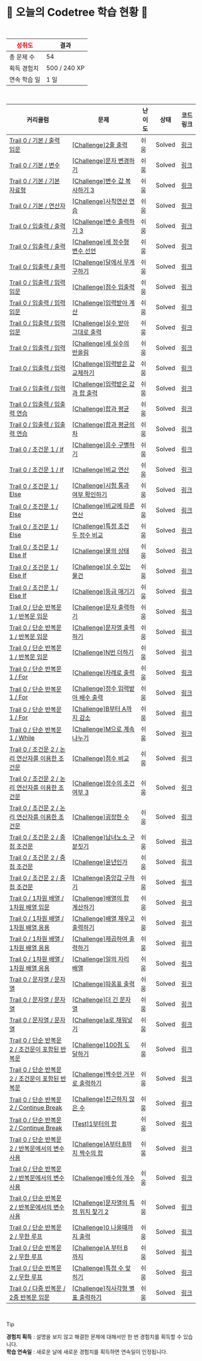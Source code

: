 # 🌲 오늘의 Codetree 학습 현황 🌲

<br />

| <span style="color:red;display:block;text-align:center;"> **성취도**</span> | 결과 |
|---|---|
| 총 문제 수 | 54 |
| 획득 경험치 | 500 / 240 XP |
| 연속 학습 일 | 1 일 |

<br />

|커리큘럼|문제|난이도|상태|코드 링크|
|---|---|---|---|---|
|[Trail 0 / 기본 / 출력 입문](https://www.codetree.ai/trail-info/codetree-101/)|[[Challenge]2줄 출력](https://www.codetree.ai/trails/complete/curated-cards/nl-pre-output-basics-1/)|쉬움|Solved|[링크](https://github.com/hoj0806/algorithm-study/blob/main/250831/2%EC%A4%84%20%EC%B6%9C%EB%A0%A5/print-two-lines.js)|
|[Trail 0 / 기본 / 변수](https://www.codetree.ai/trail-info/codetree-101/)|[[Challenge]문자 변경하기](https://www.codetree.ai/trails/complete/curated-cards/nl-pre-type-variable-overview-1/)|쉬움|Solved|[링크](https://github.com/hoj0806/algorithm-study/blob/main/250831/%EB%AC%B8%EC%9E%90%20%EB%B3%80%EA%B2%BD%ED%95%98%EA%B8%B0/change-charater.js)|
|[Trail 0 / 기본 / 기본 자료형](https://www.codetree.ai/trail-info/codetree-101/)|[[Challenge]변수 값 복사하기 3](https://www.codetree.ai/trails/complete/curated-cards/nl-pre-simple-data-types-1/)|쉬움|Solved|[링크](https://github.com/hoj0806/algorithm-study/blob/main/250831/%EB%B3%80%EC%88%98%20%EA%B0%92%20%EB%B3%B5%EC%82%AC%ED%95%98%EA%B8%B0%203/copying-variable-values-3.js)|
|[Trail 0 / 기본 / 연산자](https://www.codetree.ai/trail-info/codetree-101/)|[[Challenge]사칙연산 연습](https://www.codetree.ai/trails/complete/curated-cards/nl-pre-operators-1/)|쉬움|Solved|[링크](https://github.com/hoj0806/algorithm-study/blob/main/250831/%EC%82%AC%EC%B9%99%EC%97%B0%EC%82%B0%20%EC%97%B0%EC%8A%B5/practice-basic-arithmetic-operations.js)|
|[Trail 0 / 입출력 / 출력](https://www.codetree.ai/trail-info/codetree-101/)|[[Challenge]변수 출력하기 3](https://www.codetree.ai/trails/complete/curated-cards/nl-pre-output-1/)|쉬움|Solved|[링크](https://github.com/hoj0806/algorithm-study/blob/main/250831/%EB%B3%80%EC%88%98%20%EC%B6%9C%EB%A0%A5%ED%95%98%EA%B8%B0%203/outputing-variables-3.js)|
|[Trail 0 / 입출력 / 출력](https://www.codetree.ai/trail-info/codetree-101/)|[[Challenge]세 정수형 변수 선언](https://www.codetree.ai/trails/complete/curated-cards/nl-pre-output-2/)|쉬움|Solved|[링크](https://github.com/hoj0806/algorithm-study/blob/main/250831/%EC%84%B8%20%EC%A0%95%EC%88%98%ED%98%95%20%EB%B3%80%EC%88%98%20%EC%84%A0%EC%96%B8/declaration-of-three-natural-numbers.js)|
|[Trail 0 / 입출력 / 출력](https://www.codetree.ai/trail-info/codetree-101/)|[[Challenge]달에서 무게 구하기](https://www.codetree.ai/trails/complete/curated-cards/nl-pre-output-3/)|쉬움|Solved|[링크](https://github.com/hoj0806/algorithm-study/blob/main/250831/%EB%8B%AC%EC%97%90%EC%84%9C%20%EB%AC%B4%EA%B2%8C%20%EA%B5%AC%ED%95%98%EA%B8%B0/weight-on-the-moon.js)|
|[Trail 0 / 입출력 / 입력 입문](https://www.codetree.ai/trail-info/codetree-101/)|[[Challenge]점수 입출력](https://www.codetree.ai/trails/complete/curated-cards/nl-pre-input-basics-1/)|쉬움|Solved|[링크](https://github.com/hoj0806/algorithm-study/blob/main/250831/%EC%A0%90%EC%88%98%20%EC%9E%85%EC%B6%9C%EB%A0%A5/enter-int-and-print-score.js)|
|[Trail 0 / 입출력 / 입력 입문](https://www.codetree.ai/trail-info/codetree-101/)|[[Challenge]입력받아 계산](https://www.codetree.ai/trails/complete/curated-cards/nl-pre-input-basics-2/)|쉬움|Solved|[링크](https://github.com/hoj0806/algorithm-study/blob/main/250831/%EC%9E%85%EB%A0%A5%EB%B0%9B%EC%95%84%20%EA%B3%84%EC%82%B0/input-calculate.js)|
|[Trail 0 / 입출력 / 입력 입문](https://www.codetree.ai/trail-info/codetree-101/)|[[Challenge]실수 받아 그대로 출력](https://www.codetree.ai/trails/complete/curated-cards/nl-pre-input-basics-3/)|쉬움|Solved|[링크](https://github.com/hoj0806/algorithm-study/blob/main/250831/%EC%8B%A4%EC%88%98%20%EB%B0%9B%EC%95%84%20%EA%B7%B8%EB%8C%80%EB%A1%9C%20%EC%B6%9C%EB%A0%A5/enter-real-value-and-print.js)|
|[Trail 0 / 입출력 / 입력](https://www.codetree.ai/trail-info/codetree-101/)|[[Challenge]세 실수의 반올림](https://www.codetree.ai/trails/complete/curated-cards/nl-pre-input-1/)|쉬움|Solved|[링크](https://github.com/hoj0806/algorithm-study/blob/main/250831/%EC%84%B8%20%EC%8B%A4%EC%88%98%EC%9D%98%20%EB%B0%98%EC%98%AC%EB%A6%BC/rounding-of-three-actual-numbers.js)|
|[Trail 0 / 입출력 / 입력](https://www.codetree.ai/trail-info/codetree-101/)|[[Challenge]입력받은 값 교체하기](https://www.codetree.ai/trails/complete/curated-cards/nl-pre-input-2/)|쉬움|Solved|[링크](https://github.com/hoj0806/algorithm-study/blob/main/250831/%EC%9E%85%EB%A0%A5%EB%B0%9B%EC%9D%80%20%EA%B0%92%20%EA%B5%90%EC%B2%B4%ED%95%98%EA%B8%B0/changing-inputs.js)|
|[Trail 0 / 입출력 / 입력](https://www.codetree.ai/trail-info/codetree-101/)|[[Challenge]입력받은 값과 합 출력](https://www.codetree.ai/trails/complete/curated-cards/nl-pre-input-3/)|쉬움|Solved|[링크](https://github.com/hoj0806/algorithm-study/blob/main/250831/%EC%9E%85%EB%A0%A5%EB%B0%9B%EC%9D%80%20%EA%B0%92%EA%B3%BC%20%ED%95%A9%20%EC%B6%9C%EB%A0%A5/output-of-value-and-sum.js)|
|[Trail 0 / 입출력 / 입출력 연습](https://www.codetree.ai/trail-info/codetree-101/)|[[Challenge]합과 평균](https://www.codetree.ai/trails/complete/curated-cards/nl-pre-input-output-practice-1/)|쉬움|Solved|[링크](https://github.com/hoj0806/algorithm-study/blob/main/250831/%ED%95%A9%EA%B3%BC%20%ED%8F%89%EA%B7%A0/sum-and-avg.js)|
|[Trail 0 / 입출력 / 입출력 연습](https://www.codetree.ai/trail-info/codetree-101/)|[[Challenge]합과 평균의 차](https://www.codetree.ai/trails/complete/curated-cards/nl-pre-input-output-practice-2/)|쉬움|Solved|[링크](https://github.com/hoj0806/algorithm-study/blob/main/250831/%ED%95%A9%EA%B3%BC%20%ED%8F%89%EA%B7%A0%EC%9D%98%20%EC%B0%A8/sub-of-average-and-sum.js)|
|[Trail 0 / 조건문 1 / If](https://www.codetree.ai/trail-info/codetree-101/)|[[Challenge]음수 구별하기](https://www.codetree.ai/trails/complete/curated-cards/nl-pre-if-1/)|쉬움|Solved|[링크](https://github.com/hoj0806/algorithm-study/blob/main/250831/%EC%9D%8C%EC%88%98%20%EA%B5%AC%EB%B3%84%ED%95%98%EA%B8%B0/separate-negative-number.js)|
|[Trail 0 / 조건문 1 / If](https://www.codetree.ai/trail-info/codetree-101/)|[[Challenge]비교 연산](https://www.codetree.ai/trails/complete/curated-cards/nl-pre-if-2/)|쉬움|Solved|[링크](https://github.com/hoj0806/algorithm-study/blob/main/250831/%EB%B9%84%EA%B5%90%20%EC%97%B0%EC%82%B0/comparison-operator.js)|
|[Trail 0 / 조건문 1 / Else](https://www.codetree.ai/trail-info/codetree-101/)|[[Challenge]시험 통과 여부 확인하기](https://www.codetree.ai/trails/complete/curated-cards/nl-pre-else-1/)|쉬움|Solved|[링크](https://github.com/hoj0806/algorithm-study/blob/main/250831/%EC%8B%9C%ED%97%98%20%ED%86%B5%EA%B3%BC%20%EC%97%AC%EB%B6%80%20%ED%99%95%EC%9D%B8%ED%95%98%EA%B8%B0/verify-test-passed.js)|
|[Trail 0 / 조건문 1 / Else](https://www.codetree.ai/trail-info/codetree-101/)|[[Challenge]비교에 따른 연산](https://www.codetree.ai/trails/complete/curated-cards/nl-pre-else-2/)|쉬움|Solved|[링크](https://github.com/hoj0806/algorithm-study/blob/main/250831/%EB%B9%84%EA%B5%90%EC%97%90%20%EB%94%B0%EB%A5%B8%20%EC%97%B0%EC%82%B0/operation-based-on-comparison.js)|
|[Trail 0 / 조건문 1 / Else](https://www.codetree.ai/trail-info/codetree-101/)|[[Challenge]특정 조건 두 정수 비교](https://www.codetree.ai/trails/complete/curated-cards/nl-pre-else-3/)|쉬움|Solved|[링크](https://github.com/hoj0806/algorithm-study/blob/main/250831/%ED%8A%B9%EC%A0%95%20%EC%A1%B0%EA%B1%B4%20%EB%91%90%20%EC%A0%95%EC%88%98%20%EB%B9%84%EA%B5%90/specific-comparison-of-two-natural-numbers.js)|
|[Trail 0 / 조건문 1 / Else If](https://www.codetree.ai/trail-info/codetree-101/)|[[Challenge]물의 상태](https://www.codetree.ai/trails/complete/curated-cards/nl-pre-else-if-1/)|쉬움|Solved|[링크](https://github.com/hoj0806/algorithm-study/blob/main/250831/%EB%AC%BC%EC%9D%98%20%EC%83%81%ED%83%9C/state-of-water.js)|
|[Trail 0 / 조건문 1 / Else If](https://www.codetree.ai/trail-info/codetree-101/)|[[Challenge]살 수 있는 물건](https://www.codetree.ai/trails/complete/curated-cards/nl-pre-else-if-2/)|쉬움|Solved|[링크](https://github.com/hoj0806/algorithm-study/blob/main/250831/%EC%82%B4%20%EC%88%98%20%EC%9E%88%EB%8A%94%20%EB%AC%BC%EA%B1%B4/things-able-to-buy.js)|
|[Trail 0 / 조건문 1 / Else If](https://www.codetree.ai/trail-info/codetree-101/)|[[Challenge]등급 매기기](https://www.codetree.ai/trails/complete/curated-cards/nl-pre-else-if-3/)|쉬움|Solved|[링크](https://github.com/hoj0806/algorithm-study/blob/main/250831/%EB%93%B1%EA%B8%89%20%EB%A7%A4%EA%B8%B0%EA%B8%B0/ranking.js)|
|[Trail 0 / 단순 반복문 1 / 반복문 입문](https://www.codetree.ai/trail-info/codetree-101/)|[[Challenge]문자 출력하기](https://www.codetree.ai/trails/complete/curated-cards/nl-pre-loop-basics-1/)|쉬움|Solved|[링크](https://github.com/hoj0806/algorithm-study/blob/main/250831/%EB%AC%B8%EC%9E%90%20%EC%B6%9C%EB%A0%A5%ED%95%98%EA%B8%B0/print-text.js)|
|[Trail 0 / 단순 반복문 1 / 반복문 입문](https://www.codetree.ai/trail-info/codetree-101/)|[[Challenge]문자열 출력하기](https://www.codetree.ai/trails/complete/curated-cards/nl-pre-loop-basics-2/)|쉬움|Solved|[링크](https://github.com/hoj0806/algorithm-study/blob/main/250831/%EB%AC%B8%EC%9E%90%EC%97%B4%20%EC%B6%9C%EB%A0%A5%ED%95%98%EA%B8%B0/print-string.js)|
|[Trail 0 / 단순 반복문 1 / 반복문 입문](https://www.codetree.ai/trail-info/codetree-101/)|[[Challenge]N번 더하기](https://www.codetree.ai/trails/complete/curated-cards/nl-pre-loop-basics-3/)|쉬움|Solved|[링크](https://github.com/hoj0806/algorithm-study/blob/main/250831/N%EB%B2%88%20%EB%8D%94%ED%95%98%EA%B8%B0/add-n-times.js)|
|[Trail 0 / 단순 반복문 1 / For](https://www.codetree.ai/trail-info/codetree-101/)|[[Challenge]차례로 출력](https://www.codetree.ai/trails/complete/curated-cards/nl-pre-for-1/)|쉬움|Solved|[링크](https://github.com/hoj0806/algorithm-study/blob/main/250831/%EC%B0%A8%EB%A1%80%EB%A1%9C%20%EC%B6%9C%EB%A0%A5/print-in-order.js)|
|[Trail 0 / 단순 반복문 1 / For](https://www.codetree.ai/trail-info/codetree-101/)|[[Challenge]정수 입력받아 배수 출력](https://www.codetree.ai/trails/complete/curated-cards/nl-pre-for-2/)|쉬움|Solved|[링크](https://github.com/hoj0806/algorithm-study/blob/main/250831/%EC%A0%95%EC%88%98%20%EC%9E%85%EB%A0%A5%EB%B0%9B%EC%95%84%20%EB%B0%B0%EC%88%98%20%EC%B6%9C%EB%A0%A5/print-multiple-of-input.js)|
|[Trail 0 / 단순 반복문 1 / For](https://www.codetree.ai/trail-info/codetree-101/)|[[Challenge]B부터 A까지 감소](https://www.codetree.ai/trails/complete/curated-cards/nl-pre-for-3/)|쉬움|Solved|[링크](https://github.com/hoj0806/algorithm-study/blob/main/250831/B%EB%B6%80%ED%84%B0%20A%EA%B9%8C%EC%A7%80%20%EA%B0%90%EC%86%8C/dec-from-b-to-a.js)|
|[Trail 0 / 단순 반복문 1 / While](https://www.codetree.ai/trail-info/codetree-101/)|[[Challenge]M으로 계속 나누기](https://www.codetree.ai/trails/complete/curated-cards/nl-pre-while-1/)|쉬움|Solved|[링크](https://github.com/hoj0806/algorithm-study/blob/main/250831/M%EC%9C%BC%EB%A1%9C%20%EA%B3%84%EC%86%8D%20%EB%82%98%EB%88%84%EA%B8%B0/continue-dividing-by-m.js)|
|[Trail 0 / 조건문 2 / 논리 연산자를 이용한 조건문](https://www.codetree.ai/trail-info/codetree-101/)|[[Challenge]점수 비교](https://www.codetree.ai/trails/complete/curated-cards/nl-pre-compound-conditions-1/)|쉬움|Solved|[링크](https://github.com/hoj0806/algorithm-study/blob/main/250831/%EC%A0%90%EC%88%98%20%EB%B9%84%EA%B5%90/score-comparison.js)|
|[Trail 0 / 조건문 2 / 논리 연산자를 이용한 조건문](https://www.codetree.ai/trail-info/codetree-101/)|[[Challenge]정수의 조건 여부 3](https://www.codetree.ai/trails/complete/curated-cards/nl-pre-compound-conditions-2/)|쉬움|Solved|[링크](https://github.com/hoj0806/algorithm-study/blob/main/250831/%EC%A0%95%EC%88%98%EC%9D%98%20%EC%A1%B0%EA%B1%B4%20%EC%97%AC%EB%B6%80%203/numbers-condition-3.js)|
|[Trail 0 / 조건문 2 / 논리 연산자를 이용한 조건문](https://www.codetree.ai/trail-info/codetree-101/)|[[Challenge]굉장한 수](https://www.codetree.ai/trails/complete/curated-cards/nl-pre-compound-conditions-3/)|쉬움|Solved|[링크](https://github.com/hoj0806/algorithm-study/blob/main/250831/%EA%B5%89%EC%9E%A5%ED%95%9C%20%EC%88%98/amazing-number.js)|
|[Trail 0 / 조건문 2 / 중첩 조건문](https://www.codetree.ai/trail-info/codetree-101/)|[[Challenge]남녀노소 구분짓기](https://www.codetree.ai/trails/complete/curated-cards/nl-pre-nested-if-1/)|쉬움|Solved|[링크](https://github.com/hoj0806/algorithm-study/blob/main/250831/%EB%82%A8%EB%85%80%EB%85%B8%EC%86%8C%20%EA%B5%AC%EB%B6%84%EC%A7%93%EA%B8%B0/sex-and-age.js)|
|[Trail 0 / 조건문 2 / 중첩 조건문](https://www.codetree.ai/trail-info/codetree-101/)|[[Challenge]윤년인가](https://www.codetree.ai/trails/complete/curated-cards/nl-pre-nested-if-2/)|쉬움|Solved|[링크](https://github.com/hoj0806/algorithm-study/blob/main/250831/%EC%9C%A4%EB%85%84%EC%9D%B8%EA%B0%80/is-leap-year.js)|
|[Trail 0 / 조건문 2 / 중첩 조건문](https://www.codetree.ai/trail-info/codetree-101/)|[[Challenge]중앙값 구하기](https://www.codetree.ai/trails/complete/curated-cards/nl-pre-nested-if-3/)|쉬움|Solved|[링크](https://github.com/hoj0806/algorithm-study/blob/main/250831/%EC%A4%91%EC%95%99%EA%B0%92%20%EA%B5%AC%ED%95%98%EA%B8%B0/find-the-median.js)|
|[Trail 0 / 1차원 배열 / 1차원 배열 입문](https://www.codetree.ai/trail-info/codetree-101/)|[[Challenge]배열의 합 계산하기](https://www.codetree.ai/trails/complete/curated-cards/nl-pre-1d-array-basics-1/)|쉬움|Solved|[링크](https://github.com/hoj0806/algorithm-study/blob/main/250831/%EB%B0%B0%EC%97%B4%EC%9D%98%20%ED%95%A9%20%EA%B3%84%EC%82%B0%ED%95%98%EA%B8%B0/calculate-sum-of-array.js)|
|[Trail 0 / 1차원 배열 / 1차원 배열 응용](https://www.codetree.ai/trail-info/codetree-101/)|[[Challenge]배열 채우고 출력하기](https://www.codetree.ai/trails/complete/curated-cards/nl-pre-1d-array-iteration-1/)|쉬움|Solved|[링크](https://github.com/hoj0806/algorithm-study/blob/main/250831/%EB%B0%B0%EC%97%B4%20%EC%B1%84%EC%9A%B0%EA%B3%A0%20%EC%B6%9C%EB%A0%A5%ED%95%98%EA%B8%B0/filling-array-and-print.js)|
|[Trail 0 / 1차원 배열 / 1차원 배열 응용](https://www.codetree.ai/trail-info/codetree-101/)|[[Challenge]제곱하여 출력하기](https://www.codetree.ai/trails/complete/curated-cards/nl-pre-1d-array-iteration-3/)|쉬움|Solved|[링크](https://github.com/hoj0806/algorithm-study/blob/main/250831/%EC%A0%9C%EA%B3%B1%ED%95%98%EC%97%AC%20%EC%B6%9C%EB%A0%A5%ED%95%98%EA%B8%B0/print-square-of-elements.js)|
|[Trail 0 / 1차원 배열 / 1차원 배열 응용](https://www.codetree.ai/trail-info/codetree-101/)|[[Challenge]일의 자리 배열](https://www.codetree.ai/trails/complete/curated-cards/nl-pre-1d-array-iteration-2/)|쉬움|Solved|[링크](https://github.com/hoj0806/algorithm-study/blob/main/250831/%EC%9D%BC%EC%9D%98%20%EC%9E%90%EB%A6%AC%20%EB%B0%B0%EC%97%B4/array-with-units.js)|
|[Trail 0 / 문자열 / 문자열](https://www.codetree.ai/trail-info/codetree-101/)|[[Challenge]따옴표 출력](https://www.codetree.ai/trails/complete/curated-cards/nl-pre-string-1/)|쉬움|Solved|[링크](https://github.com/hoj0806/algorithm-study/blob/main/250831/%EB%94%B0%EC%98%B4%ED%91%9C%20%EC%B6%9C%EB%A0%A5/print-quote.js)|
|[Trail 0 / 문자열 / 문자열](https://www.codetree.ai/trail-info/codetree-101/)|[[Challenge]더 긴 문자열](https://www.codetree.ai/trails/complete/curated-cards/nl-pre-string-2/)|쉬움|Solved|[링크](https://github.com/hoj0806/algorithm-study/blob/main/250831/%EB%8D%94%20%EA%B8%B4%20%EB%AC%B8%EC%9E%90%EC%97%B4/longer-string.js)|
|[Trail 0 / 문자열 / 문자열](https://www.codetree.ai/trail-info/codetree-101/)|[[Challenge]a로 채워넣기](https://www.codetree.ai/trails/complete/curated-cards/nl-pre-string-3/)|쉬움|Solved|[링크](https://github.com/hoj0806/algorithm-study/blob/main/250831/a%EB%A1%9C%20%EC%B1%84%EC%9B%8C%EB%84%A3%EA%B8%B0/filling-with-a.js)|
|[Trail 0 / 단순 반복문 2 / 조건문이 포함된 반복문](https://www.codetree.ai/trail-info/codetree-101/)|[[Challenge]100점 도달하기](https://www.codetree.ai/trails/complete/curated-cards/nl-pre-conditional-loops-1/)|쉬움|Solved|[링크](https://github.com/hoj0806/algorithm-study/blob/main/250831/100%EC%A0%90%20%EB%8F%84%EB%8B%AC%ED%95%98%EA%B8%B0/reach-100-point.js)|
|[Trail 0 / 단순 반복문 2 / 조건문이 포함된 반복문](https://www.codetree.ai/trail-info/codetree-101/)|[[Challenge]짝수만 거꾸로 출력하기](https://www.codetree.ai/trails/complete/curated-cards/nl-pre-conditional-loops-2/)|쉬움|Solved|[링크](https://github.com/hoj0806/algorithm-study/blob/main/250831/%EC%A7%9D%EC%88%98%EB%A7%8C%20%EA%B1%B0%EA%BE%B8%EB%A1%9C%20%EC%B6%9C%EB%A0%A5%ED%95%98%EA%B8%B0/print-even-numbers-upside-down.js)|
|[Trail 0 / 단순 반복문 2 / Continue Break](https://www.codetree.ai/trail-info/codetree-101/)|[[Challenge]친근하지 않은 수](https://www.codetree.ai/trails/complete/curated-cards/nl-pre-continue-break-1/)|쉬움|Solved|[링크](https://github.com/hoj0806/algorithm-study/blob/main/250831/%EC%B9%9C%EA%B7%BC%ED%95%98%EC%A7%80%20%EC%95%8A%EC%9D%80%20%EC%88%98/unfriendly-number.js)|
|[Trail 0 / 단순 반복문 2 / Continue Break](https://www.codetree.ai/trail-info/codetree-101/)|[[Test]1부터의 합](https://www.codetree.ai/trails/complete/curated-cards/nl-pre-continue-break-2/)|쉬움|Solved|[링크](https://github.com/hoj0806/algorithm-study/blob/main/250831/1%EB%B6%80%ED%84%B0%EC%9D%98%20%ED%95%A9/sum-from-the-one.js)|
|[Trail 0 / 단순 반복문 2 / 반복문에서의 변수 사용](https://www.codetree.ai/trail-info/codetree-101/)|[[Challenge]A부터 B까지 짝수의 합](https://www.codetree.ai/trails/complete/curated-cards/nl-pre-loop-variables-1/)|쉬움|Solved|[링크](https://github.com/hoj0806/algorithm-study/blob/main/250831/A%EB%B6%80%ED%84%B0%20B%EA%B9%8C%EC%A7%80%20%EC%A7%9D%EC%88%98%EC%9D%98%20%ED%95%A9/sum-of-even-nums-from-a-to-b.js)|
|[Trail 0 / 단순 반복문 2 / 반복문에서의 변수 사용](https://www.codetree.ai/trail-info/codetree-101/)|[[Challenge]배수의 개수](https://www.codetree.ai/trails/complete/curated-cards/nl-pre-loop-variables-2/)|쉬움|Solved|[링크](https://github.com/hoj0806/algorithm-study/blob/main/250831/%EB%B0%B0%EC%88%98%EC%9D%98%20%EA%B0%9C%EC%88%98/number-of-multipliers.js)|
|[Trail 0 / 단순 반복문 2 / 반복문에서의 변수 사용](https://www.codetree.ai/trail-info/codetree-101/)|[[Challenge]문자열의 특정 위치 찾기 2](https://www.codetree.ai/trails/complete/curated-cards/nl-pre-loop-variables-1/)|쉬움|Solved|[링크](https://github.com/hoj0806/algorithm-study/blob/main/250831/%EB%AC%B8%EC%9E%90%EC%97%B4%EC%9D%98%20%ED%8A%B9%EC%A0%95%20%EC%9C%84%EC%B9%98%20%EC%B0%BE%EA%B8%B0%202/find-specific-location-in-spring-2.js)|
|[Trail 0 / 단순 반복문 2 / 무한 루프](https://www.codetree.ai/trail-info/codetree-101/)|[[Challenge]0 나올때까지 출력](https://www.codetree.ai/trails/complete/curated-cards/nl-pre-infinite-loop-1/)|쉬움|Solved|[링크](https://github.com/hoj0806/algorithm-study/blob/main/250831/0%20%EB%82%98%EC%98%AC%EB%95%8C%EA%B9%8C%EC%A7%80%20%EC%B6%9C%EB%A0%A5/print-until-zero-is-given.js)|
|[Trail 0 / 단순 반복문 2 / 무한 루프](https://www.codetree.ai/trail-info/codetree-101/)|[[Challenge]A 부터 B 까지](https://www.codetree.ai/trails/complete/curated-cards/nl-pre-infinite-loop-1/)|쉬움|Solved|[링크](https://github.com/hoj0806/algorithm-study/blob/main/250831/A%20%EB%B6%80%ED%84%B0%20B%20%EA%B9%8C%EC%A7%80/a-to-b.js)|
|[Trail 0 / 단순 반복문 2 / 무한 루프](https://www.codetree.ai/trail-info/codetree-101/)|[[Challenge]특정 수 맞히기](https://www.codetree.ai/trails/complete/curated-cards/nl-pre-infinite-loop-2/)|쉬움|Solved|[링크](https://github.com/hoj0806/algorithm-study/blob/main/250831/%ED%8A%B9%EC%A0%95%20%EC%88%98%20%EB%A7%9E%ED%9E%88%EA%B8%B0/catching-specific-number.js)|
|[Trail 0 / 다중 반복문 / 2중 반복문 입문](https://www.codetree.ai/trail-info/codetree-101/)|[[Challenge]직사각형 별표 출력하기](https://www.codetree.ai/trails/complete/curated-cards/nl-pre-2d-loop-basics-1/)|쉬움|Solved|[링크](https://github.com/hoj0806/algorithm-study/blob/main/250831/%EC%A7%81%EC%82%AC%EA%B0%81%ED%98%95%20%EB%B3%84%ED%91%9C%20%EC%B6%9C%EB%A0%A5%ED%95%98%EA%B8%B0/print-stars-in-rectangle.js)|


<br />

> [!TIP]
> **경험치 획득** : 설명을 보지 않고 해결한 문제에 대해서만 한 번 경험치를 획득할 수 있습니다.  
> **학습 연속일** : 새로운 날에 새로운 경험치를 획득하면 연속일이 인정됩니다.

